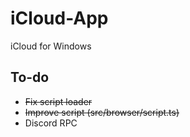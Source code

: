 # iCloud-App
iCloud for Windows

## To-do
* ~~Fix script loader~~
* ~~Improve script (src/browser/script.ts)~~
* Discord RPC
